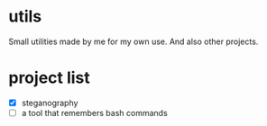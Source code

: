 # utils
Small utilities made by me for my own use. And also other projects. 

# project list

- [x] steganography
- [ ] a tool that remembers bash commands
